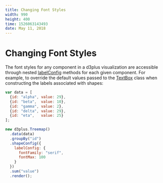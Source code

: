 ```yaml
---
title: Changing Font Styles
width: 990
height: 400
time: 1526063143493
date: May 11, 2018
---
```


# Changing Font Styles

The font styles for any component in a d3plus visualization are accessible through nested [labelConfig](http://d3plus.org/docs/#Treemap) methods for each given component. For example, to override the default values passed to the [TextBox](http://d3plus.org/docs/#TextBox) class when constructing the labels associated with shapes:

```js
var data = [
  {id: "alpha", value: 29},
  {id: "beta",  value: 10},
  {id: "gamma", value: 2},
  {id: "delta", value: 29},
  {id: "eta",   value: 25}
];

new d3plus.Treemap()
  .data(data)
  .groupBy("id")
  .shapeConfig({
    labelConfig: {
      fontFamily: "serif",
      fontMax: 100
    }
  })
  .sum("value")
  .render();
```
